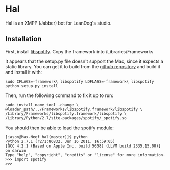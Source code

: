 Hal
===

Hal is an XMPP (Jabber) bot for LeanDog's studio.

Installation
------------

First, install [libspotify](http://developer.spotify.com/en/libspotify/overview/).  Copy
the framework into /Libraries/Frameworks

It appears that the setup.py file doesn't support the Mac, since it expects a
static library.  You can get it to build from the [github repository](https://github.com/mopidy/pyspotify)
and build it and install it with:

    sudo CFLAGS=-framework\ libspotify LDFLAGS=-framework\ libspotify python setup.py install

Then, run the following command to fix it up to run:

    sudo install_name_tool -change \
	@loader_path/../Frameworks/libspotify.framework/libspotify \
	/Library/Frameworks/libspotify.framework/libspotify \
	/Library/Python/2.7/site-packages/spotify/_spotify.so

You should then be able to load the spotify module:

    [jason@Max-Neef hal(master)]$ python
    Python 2.7.1 (r271:86832, Jun 16 2011, 16:59:05) 
    [GCC 4.2.1 (Based on Apple Inc. build 5658) (LLVM build 2335.15.00)] on darwin
    Type "help", "copyright", "credits" or "license" for more information.
    >>> import spotify
    >>> 

	
